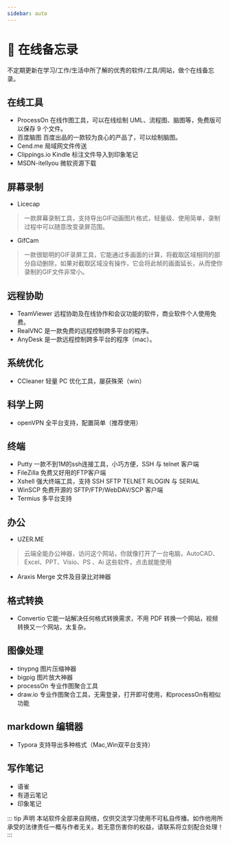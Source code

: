 ```yaml
---
sidebar: auto
---
```


# :strawberry: 在线备忘录
不定期更新在学习/工作/生活中所了解的优秀的软件/工具/网站，做个在线备忘录。

## 在线工具

- ProcessOn 在线作图工具，可以在线绘制 UML、流程图、脑图等，免费版可以保存 9 个文件。
- 百度脑图 百度出品的一款较为良心的产品了，可以绘制脑图。
- Cend.me 局域网文件传送
- Clippings.io Kindle 标注文件导入到印象笔记
- MSDN-itellyou 微软资源下载

## 屏幕录制


- Licecap
>一款屏幕录制工具，支持导出GIF动画图片格式，轻量级、使用简单，录制过程中可以随意改变录屏范围。

- GifCam
>一款很聪明的GIF录屏工具，它能通过多画面的计算，将截取区域相同的部分自动删除，如果对截取区域没有操作，它会将此帧的画面延长，从而使你录制的GIF文件非常小。

## 远程协助

- TeamViewer 远程协助及在线协作和会议功能的软件，商业软件个人使用免费。
- RealVNC 是一款免费的远程控制跨多平台的程序。
- AnyDesk 是一款远程控制跨多平台的程序（mac）。

## 系统优化

- CCleaner 轻量 PC 优化工具，屡获殊荣（win）

## 科学上网

- openVPN 全平台支持，配置简单（推荐使用）

## 终端

- Putty 一款不到1M的ssh连接工具，小巧方便，SSH 与 telnet 客户端
- FileZilla 免费又好用的FTP客户端
- Xshell 强大终端工具，支持 SSH SFTP TELNET RLOGIN 与 SERIAL
- WinSCP 免费开源的 SFTP/FTP/WebDAV/SCP 客户端
- Termius 多平台支持

## 办公

- UZER.ME
>云端全能办公神器，访问这个网站，你就像打开了一台电脑，AutoCAD、Excel、PPT、Visio、PS 、Ai 这些软件，点击就能使用

- Araxis Merge 文件及目录比对神器

## 格式转换

- Convertio 它能一站解决任何格式转换需求，不用 PDF 转换一个网站，视频转换又一个网站，太复杂。

## 图像处理

- tinypng 图片压缩神器
- bigpig 图片放大神器
- processOn 专业作图聚合工具
- draw.io 专业作图聚合工具，无需登录，打开即可使用，和processOn有相似功能

## markdown 编辑器
- Typora 支持导出多种格式（Mac,Win双平台支持）

## 写作笔记
- 语雀
- 有道云笔记
- 印象笔记


::: tip 声明 
本站软件全部来自网络，仅供交流学习使用不可私自传播。如作他用所承受的法律责任一概与作者无关。若无意伤害你的权益，请联系将立刻配合处理！
:::
